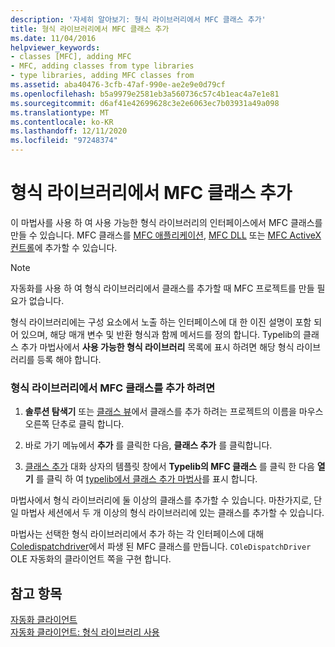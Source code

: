 ```yaml
---
description: '자세히 알아보기: 형식 라이브러리에서 MFC 클래스 추가'
title: 형식 라이브러리에서 MFC 클래스 추가
ms.date: 11/04/2016
helpviewer_keywords:
- classes [MFC], adding MFC
- MFC, adding classes from type libraries
- type libraries, adding MFC classes from
ms.assetid: aba40476-3cfb-47af-990e-ae2e9e0d79cf
ms.openlocfilehash: b5a9979e2581eb3a560736c57c4b1eac4a7e1e81
ms.sourcegitcommit: d6af41e42699628c3e2e6063ec7b03931a49a098
ms.translationtype: MT
ms.contentlocale: ko-KR
ms.lasthandoff: 12/11/2020
ms.locfileid: "97248374"
---
```

# <a name="adding-an-mfc-class-from-a-type-library"></a>형식 라이브러리에서 MFC 클래스 추가

이 마법사를 사용 하 여 사용 가능한 형식 라이브러리의 인터페이스에서 MFC 클래스를 만들 수 있습니다. MFC 클래스를 [MFC 애플리케이션](../../mfc/reference/creating-an-mfc-application.md), [MFC DLL](../../mfc/reference/creating-an-mfc-dll-project.md) 또는 [MFC ActiveX 컨트롤](../../mfc/reference/creating-an-mfc-activex-control.md)에 추가할 수 있습니다.

> [!NOTE]
> 자동화를 사용 하 여 형식 라이브러리에서 클래스를 추가할 때 MFC 프로젝트를 만들 필요가 없습니다.

형식 라이브러리에는 구성 요소에서 노출 하는 인터페이스에 대 한 이진 설명이 포함 되어 있으며, 해당 매개 변수 및 반환 형식과 함께 메서드를 정의 합니다. Typelib의 클래스 추가 마법사에서 **사용 가능한 형식 라이브러리** 목록에 표시 하려면 해당 형식 라이브러리를 등록 해야 합니다.

### <a name="to-add-an-mfc-class-from-a-type-library"></a>형식 라이브러리에서 MFC 클래스를 추가 하려면

1. **솔루션 탐색기** 또는 [클래스 뷰](/visualstudio/ide/viewing-the-structure-of-code)에서 클래스를 추가 하려는 프로젝트의 이름을 마우스 오른쪽 단추로 클릭 합니다.

1. 바로 가기 메뉴에서 **추가** 를 클릭한 다음, **클래스 추가** 를 클릭합니다.

1. [클래스 추가](../../ide/adding-a-class-visual-cpp.md#add-class-dialog-box) 대화 상자의 템플릿 창에서 **Typelib의 MFC 클래스** 를 클릭 한 다음 **열기** 를 클릭 하 여 [typelib에서 클래스 추가 마법사](../../mfc/reference/add-class-from-typelib-wizard.md)를 표시 합니다.

마법사에서 형식 라이브러리에 둘 이상의 클래스를 추가할 수 있습니다. 마찬가지로, 단일 마법사 세션에서 두 개 이상의 형식 라이브러리에 있는 클래스를 추가할 수 있습니다.

마법사는 선택한 형식 라이브러리에서 추가 하는 각 인터페이스에 대해 [Coledispatchdriver](../../mfc/reference/coledispatchdriver-class.md)에서 파생 된 MFC 클래스를 만듭니다. `COleDispatchDriver` OLE 자동화의 클라이언트 쪽을 구현 합니다.

## <a name="see-also"></a>참고 항목

[자동화 클라이언트](../../mfc/automation-clients.md)<br/>
[자동화 클라이언트: 형식 라이브러리 사용](../../mfc/automation-clients-using-type-libraries.md)
